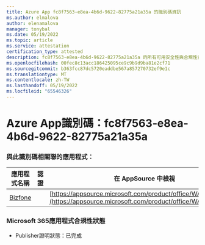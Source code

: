```yaml
---
title: Azure App fc8f7563-e8ea-4b6d-9622-82775a21a35a 的識別碼資訊
ms.author: elmalova
author: elenamalova
manager: tonybal
ms.date: 05/19/2022
ms.topic: article
ms.service: attestation
certification_type: attested
description: fc8f7563-e8ea-4b6d-9622-82775a21a35a 的所有可用安全性與合規性資訊。
ms.openlocfilehash: 00fec8c13acc186425095ce9c9b9d9ba81e2cf71
ms.sourcegitcommit: b363fcc87dc5720eaddbe567a857270732ef9e1c
ms.translationtype: MT
ms.contentlocale: zh-TW
ms.lasthandoff: 05/19/2022
ms.locfileid: "65546326"
---
```

# <a name="azure-app-id-fc8f7563-e8ea-4b6d-9622-82775a21a35a"></a>Azure App識別碼：fc8f7563-e8ea-4b6d-9622-82775a21a35a


### <a name="apps-associated-with-this-id"></a>與此識別碼相關聯的應用程式：
| **應用程式名稱** | **認證** | **在 AppSource 中檢視** |
|--------------|---------------|-----------------------|
| [Bizfone](../forward/WA200000874.md) |  | [https://appsource.microsoft.com/product/office/WA200000874](https://appsource.microsoft.com/product/office/WA200000874) |

### <a name="microsoft-365-app-compliance-status"></a>Microsoft 365應用程式合規性狀態
- Publisher證明狀態：已完成
